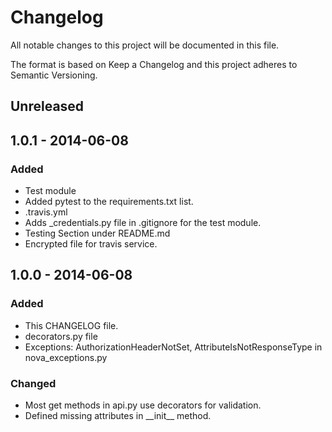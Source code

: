 # Changelog

All notable changes to this project will be documented in this file.

The format is based on Keep a Changelog and this project adheres to Semantic Versioning.

## Unreleased

## 1.0.1 - 2014-06-08
### Added
- Test module
- Added pytest to the requirements.txt list.
- .travis.yml
- Adds _credentials.py file in .gitignore for the test module.
- Testing Section under README.md
- Encrypted file for travis service.

## 1.0.0 - 2014-06-08

### Added

- This CHANGELOG file.
- decorators.py file
- Exceptions: AuthorizationHeaderNotSet, AttributeIsNotResponseType
in nova_exceptions.py
 
### Changed
- Most get methods in api.py use decorators for validation.
- Defined missing attributes in \_\_init\_\_ method.







